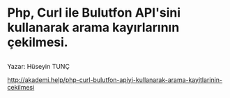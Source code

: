 # Php, Curl ile Bulutfon API'sini kullanarak arama kayırlarının çekilmesi.

## 
Yazar: Hüseyin TUNÇ

http://akademi.help/php-curl-bulutfon-apiyi-kullanarak-arama-kayitlarinin-cekilmesi
